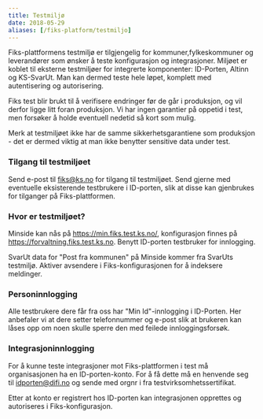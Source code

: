 ```yaml
---
title: Testmiljø
date: 2018-05-29
aliases: [/fiks-platform/testmiljo]
---
```


Fiks-plattformens testmiljø er tilgjengelig for kommuner,fylkeskommuner og leverandører som ønsker å teste konfigurasjon og integrasjoner. Miljøet er koblet til eksterne testmiljøer for integrerte komponenter: ID-Porten, Altinn og KS-SvarUt. Man kan dermed teste hele løpet, komplett med autentisering og autorisering. 

Fiks test blir brukt til å verifisere endringer før de går i produksjon, og vil derfor ligge litt foran produksjon. Vi har ingen garantier på oppetid i test, men forsøker å holde eventuell nedetid så kort som mulig.

Merk at testmiljøet ikke har de samme sikkerhetsgarantiene som produksjon - det er dermed viktig at man ikke benytter sensitive data under test. 

### Tilgang til testmiljøet
Send e-post til fiks@ks.no for tilgang til testmiljøet. Send gjerne med eventuelle eksisterende testbrukere i ID-porten, slik at disse kan gjenbrukes for tilganger på Fiks-plattformen.

### Hvor er testmiljøet?
Minside kan nås på https://min.fiks.test.ks.no/, konfigurasjon finnes på https://forvaltning.fiks.test.ks.no. Benytt ID-porten testbruker for innlogging. 

SvarUt data for "Post fra kommunen" på Minside kommer fra SvarUts testmiljø. Aktiver avsendere i Fiks-konfigurasjonen for å indeksere meldinger.

### Personinnlogging
Alle testbrukere dere får fra oss har "Min Id"-innlogging i ID-Porten. Her anbefaler vi at dere setter telefonnummer og e-post slik at brukeren kan låses opp om noen skulle sperre den med feilede innloggingsforsøk.

### Integrasjoninnlogging
For å kunne teste integrasjoner mot Fiks-plattformen i test må organisasjonen ha en ID-porten-konto. For å få dette må en henvende seg til idporten@difi.no og sende med orgnr i fra testvirksomhetssertifikat.

Etter at konto er registrert hos ID-porten kan integrasjonen opprettes og autoriseres i Fiks-konfigurasjon.